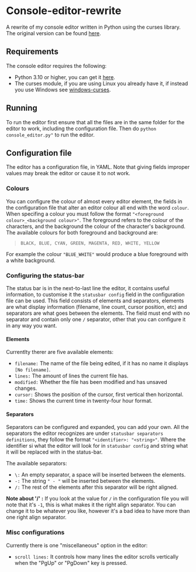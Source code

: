 
# Console-editor-rewrite
A rewrite of my console editor written in Python using the curses library. The original version can be found [here](https://github.com/Tinch334/Console-editor).

## Requirements
The console editor requires the following:
- Python 3.10 or higher, you can get it [here](https://www.python.org/downloads/).
- The curses module, if you are using Linux you already have it, if instead you use Windows see [windows-curses](https://pypi.org/project/windows-curses/).

## Running
To run the editor first ensure that all the files are in the same folder for the editor to work, including the configuration file. Then do `python console_editor.py"` to run the editor.

## Configuration file
The editor has a configuration file, in YAML. Note that giving fields improper values may break the editor or cause it to not work.

### Colours
You can configure the colour of almost every editor element, the fields in the configuration file that alter an editor colour all end with the word `colour`. When specifing a colour you must follow the format `"<foreground colour>_<background colour>"`. The foreground refers to the colour of the characters, and the background the colour of the character's  background. The available colours for both foreground and background are:
> ``BLACK, BLUE, CYAN, GREEN, MAGENTA, RED, WHITE, YELLOW``

For example the colour `"BLUE_WHITE"` would produce a blue foreground with a white background.

### Configuring the status-bar
The status bar is in the next-to-last line the editor, it contains useful information, to customise it the `statusbar config` field in the configuration file can be used. This field consists of elements and separators, elements are what display information (filename, line count, cursor position, etc) and separators are what goes between the elements.  The field must end with no separator and contain only one `/` separator, other that you can configure it in any way you want.

#### Elements
Currentlty therer are five available elements:
* `filename:` The name of the file being edited, if it has no name it displays `[No filename]`.
* `lines:` The amount of lines the current file has.
* `modified:` Whether the file has been modified and has unsaved changes.
* `cursor:` Shows the position of the cursor, first vertical then horizontal.
* `time:` Shows the current time in twenty-four hour format.

#### Separators
Separators can be configured and expanded, you can add your own. All the separators the editor recognizes are under `statusbar separators definitions`, they follow the format `"<identifier>: "<string>"`. Where the identifier si what the editor will look for in `statusbar config`  and string what it will be replaced with in the status-bar. 

The available separators:
* ``\:`` An empty separator, a space will be inserted between the elements.
* ``-:`` The string ``" - "`` will be inserted between the elements.
* ``/:`` The rest of the elements after this separator will be right aligned.

**Note about '/' :** If you look at the value for `/` in the configuration file you will note that it's `-1`, this is what makes it the right align separator. You can change it to be whatever you like, however it's a bad idea to have more than one right align separator.

### Misc configurations
Currently there is one "miscellaneous" option in the editor:
* ``scroll lines:`` It controls how many lines the editor scrolls vertically when the "PgUp" or "PgDown" key is pressed.